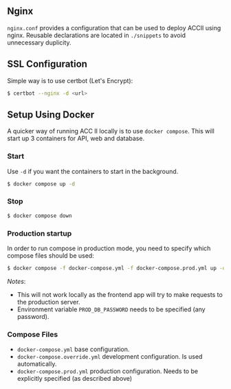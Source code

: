 ## Nginx

`nginx.conf` provides a configuration that can be used to deploy ACCII using nginx. Reusable declarations are located in `./snippets` to avoid unnecessary duplicity.

## SSL Configuration
Simple way is to use certbot (Let's Encrypt):

```bash 
$ certbot --nginx -d <url>
```

## Setup Using Docker
A quicker way of running ACC II locally is to use `docker compose`. This will start up 3 containers for API, web and database.

### Start
Use `-d` if you want the containers to start in the background.

```bash 
$ docker compose up -d
```

### Stop
```bash
$ docker compose down
```

### Production startup
In order to run compose in production mode, you need to specify which compose files should be used:

```bash
$ docker compose -f docker-compose.yml -f docker-compose.prod.yml up -d
```

*Notes*: 
- This will not work locally as the frontend app will try to make requests to the production server.
- Environment variable `PROD_DB_PASSWORD` needs to be specified (any password).

### Compose Files
- `docker-compose.yml` base configuration.
- `docker-compose.override.yml` development configuration. Is used automatically.
- `docker-compose.prod.yml` production configuration. Needs to be explicitly specified (as described above)